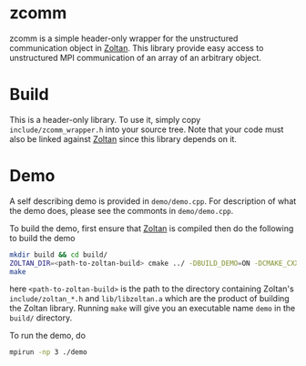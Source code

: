 # zcomm
zcomm is a simple header-only wrapper for the unstructured communication object in [Zoltan](https://sandialabs.github.io/Zoltan/). This library provide easy access to unstructured MPI communication of an array of an arbitrary object. 

# Build
This is a header-only library. To use it, simply copy `include/zcomm_wrapper.h` into your source tree. Note that your code must also be linked against [Zoltan](https://sandialabs.github.io/Zoltan/) since this library depends on it.

# Demo
A self describing demo is provided in `demo/demo.cpp`. For description of what the demo does, please see the commonts in `demo/demo.cpp`.

To build the demo, first ensure that [Zoltan](https://sandialabs.github.io/Zoltan/) is compiled then do the following to build the demo

```bash
mkdir build && cd build/
ZOLTAN_DIR=<path-to-zoltan-build> cmake ../ -DBUILD_DEMO=ON -DCMAKE_CXX_COMPILER=mpic++
make
```
here `<path-to-zoltan-build>` is the path to the directory containing Zoltan's `include/zoltan_*.h` and `lib/libzoltan.a` which are the product of building the Zoltan library. Running `make` will give you an executable name `demo` in the `build/` directory.

To run the demo, do
```bash
mpirun -np 3 ./demo
```

